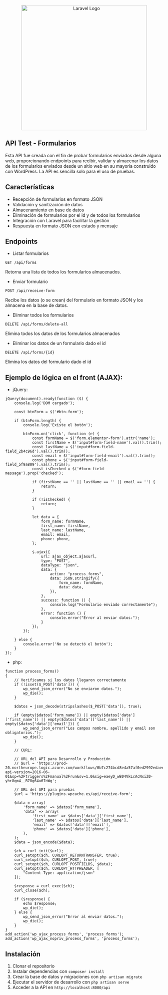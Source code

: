 <p align="center"><a href="https://laravel.com" target="_blank"><img src="https://raw.githubusercontent.com/laravel/art/master/logo-lockup/5%20SVG/2%20CMYK/1%20Full%20Color/laravel-logolockup-cmyk-red.svg" width="400" alt="Laravel Logo"></a></p>

## API Test - Formularios

Esta API fue creada con el fin de probar formularios enviados desde alguna web, proporcionando endpoints para recibir, validar y almacenar los datos de los formularios enviados desde un sitio web en su mayoría construido con WordPress. La API es sencilla solo para el uso de pruebas.

## Características

- Recepción de formularios en formato JSON
- Validación y sanitización de datos
- Almacenamiento en base de datos
- Eliminación de formularios por el id y de todos los formularios
- Integración con Laravel para facilitar la gestión
- Respuesta en formato JSON con estado y mensaje

## Endpoints

- Listar formularios

`GET /api/forms`

Retorna una lista de todos los formularios almacenados.

- Enviar formulario

`POST /api/receive-form`

Recibe los datos (o se crean) del formulario en formato JSON y los almacena en la base de datos.

- Eliminar todos los formularios

`DELETE /api/forms/delete-all`

Elimina todos los datos de los formularios almacenados

- Eliminar los datos de un formulario dado el id

`DELETE /api/forms/{id}`

Elimina los datos del formulario dado el id

## Ejemplo de lógica en el front (AJAX):

- jQuery:

```
jQuery(document).ready(function ($) {
    console.log('DOM cargado');

    const btnForm = $('#btn-form');

    if (btnForm.length) {
        console.log('Existe el botón');

        btnForm.on('click', function (e) {
            const formName = $('form.elementor-form').attr('name');
            const firstName = $('input#form-field-name').val().trim();
            const lastName = $('input#form-field-field_2b4c96d').val().trim();
            const email = $('input#form-field-email').val().trim();
            const phone = $('input#form-field-field_5f9a809').val().trim();
            const isChecked = $('#form-field-message').prop('checked');

            if (firstName == '' || lastName == '' || email == '') {
                return;
            }

            if (!isChecked) {
                return;
            }

            let data = {
                form_name: formName,
                first_name: firstName,
                last_name: lastName,
                email: email,
                phone: phone,
            };

            $.ajax({
                url: ajax_object.ajaxurl,
                type: "POST",
                dataType: "json",
                data: {
                    action: "process_forms",
                    data: JSON.stringify({
                        form_name: formName,
                        data: data,
                    }),
                },
                success: function () {
                    console.log("Formulario enviado correctamente");
                },
                error: function () {
                    console.error("Error al enviar datos:");
                }
            });
        });

    } else {
        console.error('No se detectó el botón');
    }
});
```

- php:

```
function process_forms()
{
    // Verificamos si los datos llegaron correctamente
    if (!isset($_POST['data'])) {
        wp_send_json_error("No se enviaron datos.");
        wp_die();
    }

    $datos = json_decode(stripslashes($_POST['data']), true);

    if (empty($datos['form_name']) || empty($datos['data']['first_name']) || empty($datos['data']['last_name']) || empty($datos['data']['email'])) {
        wp_send_json_error("Los campos nombre, apellido y email son obligatorios.");
        wp_die();
    }

    // CURL:

    // URL del API para Desarrollo y Producción
    // $url = 'https://prod-20.northeurope.logic.azure.com/workflows/0b7c274bcd8e4a57af0ed2992edaeed1/triggers/manual/paths/invoke?api-version=2016-06-01&sp=%2Ftriggers%2Fmanual%2Frun&sv=1.0&sig=eaeyD_wB04VkLcAcNxiZ0-yhr8qm4__B78g64u67nWg';

    // URL del API para pruebas
    $url = 'https://plugins.wpcache.es/api/receive-form';

    $data = array(
        'form_name' => $datos['form_name'],
        'data' => array(
            'first_name' => $datos['data']['first_name'],
            'last_name' => $datos['data']['last_name'],
            'email' => $datos['data']['email'],
            'phone' => $datos['data']['phone'],
        ),
    );
    $data = json_encode($data);

    $ch = curl_init($url);
    curl_setopt($ch, CURLOPT_RETURNTRANSFER, true);
    curl_setopt($ch, CURLOPT_POST, true);
    curl_setopt($ch, CURLOPT_POSTFIELDS, $data);
    curl_setopt($ch, CURLOPT_HTTPHEADER, [
        "Content-Type: application/json"
    ]);

    $response = curl_exec($ch);
    curl_close($ch);

    if ($response) {
        echo $response;
        wp_die();
    } else {
        wp_send_json_error("Error al enviar datos.");
        wp_die();
    }
}
add_action('wp_ajax_process_forms', 'process_forms');
add_action('wp_ajax_nopriv_process_forms', 'process_forms');
```

## Instalación

1. Clonar el repositorio
2. Instalar dependencias con `composer install`
3. Crear la base de datos y migraciones con `php artisan migrate`
4. Ejecutar el servidor de desarrollo con `php artisan serve`
5. Acceder a la API en `http://localhost:8000/api`